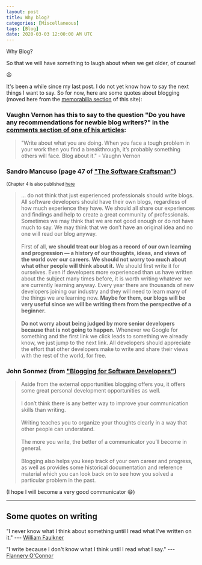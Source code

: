 ```yaml
---
layout: post
title: Why blog?
categories: [Miscellaneous]
tags: [Blog]
date: 2020-03-03 12:00:00 AM UTC
---
```


Why Blog?

So that we will have something to laugh about when we get older, of course!

:laughing:

It's been a while since my last post. I do not yet know how to say the next things I want to say. So for now, here are some quotes about blogging (moved here from the [memorabilia section](/memorabilia/quotes/why-blog/) of this site):

### Vaughn Vernon has this to say to the question "Do you have any recommendations for newbie blog writers?" in the [comments section of one of his articles](https://web.archive.org/web/20180827140727/https://vaughnvernon.co/?p=879#comment-1938):

> "Write about what you are doing. When you face a tough problem in your work then you find a breakthrough, it’s probably something others will face. Blog about it." - Vaughn Vernon


<!--more-->


### Sandro Mancuso (page 47 of ["The Software Craftsman"](https://www.bookdepository.com/Software-Craftsman-Sandro-Mancuso/9780134052502?a_aid=jflaga))

<small>(Chapter 4 is also published [here](http://www.informit.com/articles/article.aspx?p=2273071&seqNum=2)</small>

> ... do not think that just experienced professionals should write blogs. All software developers should have their own blogs, regardless of how much experience they have. We should all share our experiences and findings and help to create a great community of professionals. Sometimes we may think that we are not good enough or do not have much to say. We may think that we don’t have an original idea and no one will read our blog anyway. 
<br /><br />
First of all, **we should treat our blog as a record of our own learning and progression — a history of our thoughts, ideas, and views of the world over our careers. We should not worry too much about what other people will think about it.** We should first write it for ourselves. Even if developers more experienced than us have written about the subject many times before, it is worth writing whatever we are currently learning anyway. Every year there are thousands of new developers joining our industry and they will need to learn many of the things we are learning now. **Maybe for them, our blogs will be very useful since we will be writing them from the perspective of a beginner.** 
<br /><br />
**Do not worry about being judged by more senior developers because that is not going to happen.** Whenever we Google for something and the first link we click leads to something we already know, we just jump to the next link. All developers should appreciate the effort that other developers make to write and share their views with the rest of the world, for free.



### John Sonmez (from ["Blogging for Software Developers"](https://simpleprogrammer.com/blogging-software-developers/))

> Aside from the external opportunities blogging offers you, it offers some great personal development opportunities as well.
<br /><br />
I don’t think there is any better way to improve your communication skills than writing.
<br /><br />
Writing teaches you to organize your thoughts clearly in a way that other people can understand.
<br /><br />
The more you write, the better of a communicator you’ll become in general.
<br /><br />
Blogging also helps you keep track of your own career and progress, as well as provides some historical documentation and reference material which you can look back on to see how you solved a particular problem in the past.

(I hope I will become a very good communicator :smile:)



----------

## Some quotes on writing


"I never know what I think about something until I read what I've written on it." --- [William Faulkner](https://www.goodreads.com/quotes/32147-i-never-know-what-i-think-about-something-until-i)


"I write because I don't know what I think until I read what I say." --- [Flannery O'Connor](https://www.goodreads.com/quotes/315733-i-write-because-i-don-t-know-what-i-think-until)

